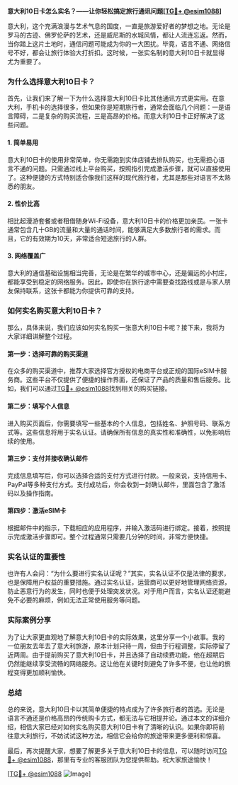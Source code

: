 **意大利10日卡怎么实名？——让你轻松搞定旅行通讯问题[[TG💪+ @esim1088](https://t.me/s/esim1088)]**

意大利，这个充满浪漫与艺术气息的国度，一直是旅游爱好者的梦想之地。无论是罗马的古迹、佛罗伦萨的艺术，还是威尼斯的水城风情，都让人流连忘返。然而，当你踏上这片土地时，通信问题可能成为你的一大困扰。毕竟，语言不通、网络信号不好，都会让旅行体验大打折扣。这时候，一张实名制的意大利10日卡就显得尤为重要了。

### 为什么选择意大利10日卡？

首先，让我们来了解一下为什么选择意大利10日卡比其他通讯方式更实用。在意大利，手机卡的选择很多，但如果你是短期旅行者，通常会面临几个问题：一是语言障碍，二是复杂的购买流程，三是高昂的价格。而意大利10日卡正好解决了这些问题。

#### 1. **简单易用**
意大利10日卡的使用非常简单，你无需跑到实体店铺去排队购买，也无需担心语言不通的问题。只需通过线上平台购买，按照指引完成激活步骤，就可以直接使用了。这种便捷的方式特别适合像我们这样的现代旅行者，尤其是那些对语言不太熟悉的朋友。

#### 2. **性价比高**
相比起漫游套餐或者租借随身Wi-Fi设备，意大利10日卡的价格更加亲民。一张卡通常包含几十GB的流量和大量的通话时间，能够满足大多数旅行者的需求。而且，它的有效期为10天，非常适合短途旅行的人群。

#### 3. **网络覆盖广**
意大利的通信基础设施相当完善，无论是在繁华的城市中心，还是偏远的小村庄，都能享受到稳定的网络服务。因此，即使你在旅行途中需要查找路线或是与家人朋友保持联系，这张卡都能为你提供可靠的支持。

### 如何实名购买意大利10日卡？

那么，具体来说，我们应该如何实名购买一张意大利10日卡呢？接下来，我将为大家详细讲解整个过程。

#### 第一步：选择可靠的购买渠道
在众多的购买渠道中，推荐大家选择官方授权的电商平台或正规的国际eSIM卡服务商。这些平台不仅提供了便捷的操作界面，还保证了产品的质量和售后服务。比如，我们可以通过[TG💪+ @esim1088](https://t.me/s/esim1088)找到相关的购买链接。

#### 第二步：填写个人信息
进入购买页面后，你需要填写一些基本的个人信息，包括姓名、护照号码、联系方式等。这些信息将用于实名认证。请确保所有信息的真实性和准确性，以免影响后续的使用。

#### 第三步：支付并接收确认邮件
完成信息填写后，你可以选择合适的支付方式进行付款。一般来说，支持信用卡、PayPal等多种支付方式。支付成功后，你会收到一封确认邮件，里面包含了激活码以及操作指南。

#### 第四步：激活eSIM卡
根据邮件中的指示，下载相应的应用程序，并输入激活码进行绑定。接着，按照提示完成激活步骤即可。整个过程通常只需要几分钟的时间，非常方便快捷。

### 实名认证的重要性

也许有人会问：“为什么要进行实名认证呢？”其实，实名认证不仅是法律的要求，也是保障用户权益的重要措施。通过实名认证，运营商可以更好地管理网络资源，防止恶意行为的发生，同时也便于处理突发状况。对于用户而言，实名认证还能避免不必要的麻烦，例如无法正常使用服务等问题。

### 实际案例分享

为了让大家更直观地了解意大利10日卡的实际效果，这里分享一个小故事。我的一位朋友去年去了意大利旅游，原本计划只待一周，但由于行程调整，实际停留了近两周。由于提前购买了意大利10日卡，并且选择了自动续费功能，他在超期后仍然能继续享受流畅的网络服务。这让他在关键时刻避免了许多不便，也让他的旅程变得更加顺利愉快。

### 总结

总的来说，意大利10日卡以其简单便捷的特点成为了许多旅行者的首选。无论是语言不通还是价格高昂的传统购卡方式，都无法与它相提并论。通过本文的详细介绍，相信大家已经对如何实名购买意大利10日卡有了清晰的认识。如果你即将前往意大利旅行，不妨试试这种方法，相信它会给你的旅途带来更多便利和惊喜。

最后，再次提醒大家，想要了解更多关于意大利10日卡的信息，可以随时访问[TG💪+ @esim1088](https://t.me/s/esim1088)，那里有专业的客服团队为您提供帮助。祝大家旅途愉快！

[[TG💪+ @esim1088](https://t.me/s/esim1088) ![Image](https://i.postimg.cc/4NQfJmqS/Snipaste-2025-05-13-00-14-12.png)]